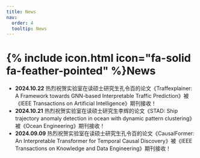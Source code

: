 ```yaml
---
title: News
nav:
  order: 4
  tooltip: News
---
```


# {% include icon.html icon="fa-solid fa-feather-pointed" %}News

- **2024.10.22** 热烈祝贺实验室在读硕士研究生孔令百的论文《Traffexplainer: A Framework towards GNN-based Interpretable Traffic Prediction》被《IEEE Transactions on Artificial Intelligence》期刊接收！
- **2024.10.21** 热烈祝贺实验室在读硕士研究生李辉的论文《STAD: Ship trajectory anomaly detection in ocean with dynamic pattern clustering》被《Ocean Engineering》期刊接收！
- **2024.09.09** 热烈祝贺实验室在读硕士研究生孔令百的论文《CausalFormer: An Interpretable Transformer for Temporal Causal Discovery》被《IEEE Transactions on Knowledge and Data Engineering》期刊接收！